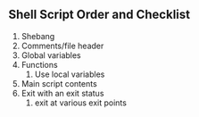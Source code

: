 ## Shell Script Order and Checklist

1. Shebang
2. Comments/file header
3. Global variables
4. Functions
   1. Use local variables
5. Main script contents
6. Exit with an exit status
   1. exit <STATUS> at various exit points

